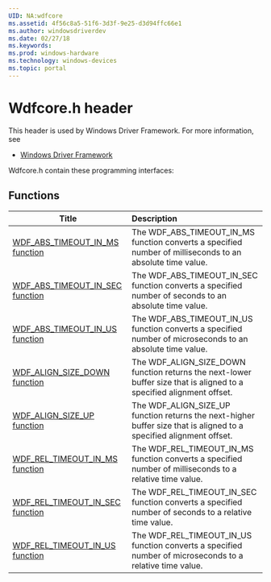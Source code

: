 ```yaml
---
UID: NA:wdfcore
ms.assetid: 4f56c8a5-51f6-3d3f-9e25-d3d94ffc66e1
ms.author: windowsdriverdev
ms.date: 02/27/18
ms.keywords: 
ms.prod: windows-hardware
ms.technology: windows-devices
ms.topic: portal
---
```


# Wdfcore.h header



This header is used by Windows Driver Framework. For more information, see
- [Windows Driver Framework](../_wdf/index.md)

Wdfcore.h contain these programming interfaces:


## Functions

| Title   | Description   |
| ---- |:---- |
| [WDF_ABS_TIMEOUT_IN_MS function](nf-wdfcore-wdf_abs_timeout_in_ms.md) | The WDF_ABS_TIMEOUT_IN_MS function converts a specified number of milliseconds to an absolute time value. |
| [WDF_ABS_TIMEOUT_IN_SEC function](nf-wdfcore-wdf_abs_timeout_in_sec.md) | The WDF_ABS_TIMEOUT_IN_SEC function converts a specified number of seconds to an absolute time value. |
| [WDF_ABS_TIMEOUT_IN_US function](nf-wdfcore-wdf_abs_timeout_in_us.md) | The WDF_ABS_TIMEOUT_IN_US function converts a specified number of microseconds to an absolute time value. |
| [WDF_ALIGN_SIZE_DOWN function](nf-wdfcore-wdf_align_size_down.md) | The WDF_ALIGN_SIZE_DOWN function returns the next-lower buffer size that is aligned to a specified alignment offset. |
| [WDF_ALIGN_SIZE_UP function](nf-wdfcore-wdf_align_size_up.md) | The WDF_ALIGN_SIZE_UP function returns the next-higher buffer size that is aligned to a specified alignment offset. |
| [WDF_REL_TIMEOUT_IN_MS function](nf-wdfcore-wdf_rel_timeout_in_ms.md) | The WDF_REL_TIMEOUT_IN_MS function converts a specified number of milliseconds to a relative time value. |
| [WDF_REL_TIMEOUT_IN_SEC function](nf-wdfcore-wdf_rel_timeout_in_sec.md) | The WDF_REL_TIMEOUT_IN_SEC function converts a specified number of seconds to a relative time value. |
| [WDF_REL_TIMEOUT_IN_US function](nf-wdfcore-wdf_rel_timeout_in_us.md) | The WDF_REL_TIMEOUT_IN_US function converts a specified number of microseconds to a relative time value. |

